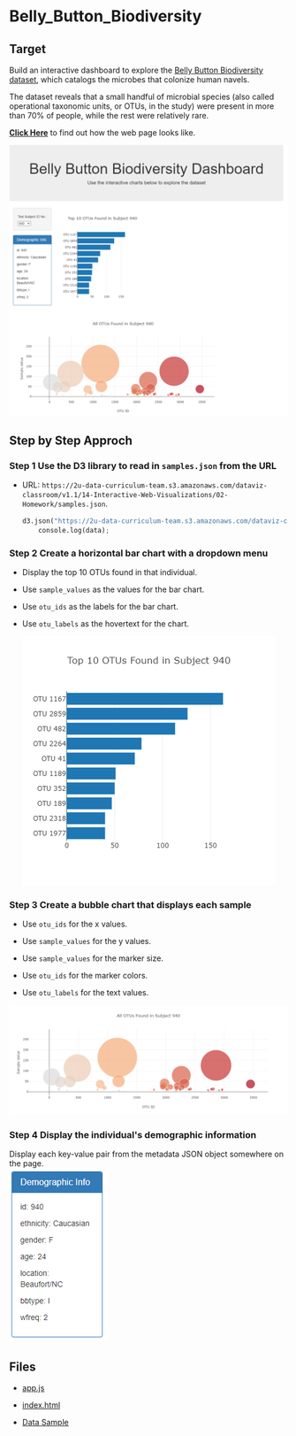 # Belly_Button_Biodiversity

## Target
Build an interactive dashboard to explore the [Belly Button Biodiversity dataset](http://robdunnlab.com/projects/belly-button-biodiversity/), which catalogs the microbes that colonize human navels.<br/>

The dataset reveals that a small handful of microbial species (also called operational taxonomic units, or OTUs, in the study) were present in more than 70% of people, while the rest were relatively rare.<br/>

[**Click Here**](https://gorbulin1989.github.io/belly-button-challenge/) to find out how the web page looks like. <br/>

 <img src="https://github.com/Gorbulin1989/belly-button-challenge/blob/main/Output/mainpage.PNG"><br/>

## Step by Step Approch

### Step 1 Use the D3 library to read in `samples.json` from the URL
* URL: `https://2u-data-curriculum-team.s3.amazonaws.com/dataviz-classroom/v1.1/14-Interactive-Web-Visualizations/02-Homework/samples.json`.<br/>

  ``` python 
  d3.json("https://2u-data-curriculum-team.s3.amazonaws.com/dataviz-classroom/v1.1/14-Interactive-Web-Visualizations/02-Homework/samples.json").then(function (data) {
      console.log(data);
  ```

### Step 2 Create a horizontal bar chart with a dropdown menu
  * Display the top 10 OTUs found in that individual.<br/>
  
  * Use `sample_values` as the values for the bar chart.<br/>

  * Use `otu_ids` as the labels for the bar chart.<br/>

  * Use `otu_labels` as the hovertext for the chart.<br/>

    ![bar Chart](Output/bar.png)

### Step 3 Create a bubble chart that displays each sample

  * Use `otu_ids` for the x values.<br/>

  * Use `sample_values` for the y values.<br/>

  * Use `sample_values` for the marker size.<br/>

  * Use `otu_ids` for the marker colors.<br/>

  * Use `otu_labels` for the text values.<br/>

  ![Bubble Chart](Output/Bubble.png)

### Step 4 Display the individual's demographic information
Display each key-value pair from the metadata JSON object somewhere on the page.<br/>
   ![Bubble Chart](Output/Description.PNG)

## Files

- [app.js](https://github.com/Gorbulin1989/belly-button-challenge/blob/main/static/js/app.js)<br/>

- [index.html](https://github.com/Gorbulin1989/belly-button-challenge/blob/main/index.html)<br/>

- [Data Sample](https://github.com/Gorbulin1989/belly-button-challenge/blob/main/samples.json)<br/>
